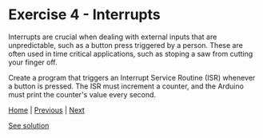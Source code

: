 # Exercise 4 - Interrupts

Interrupts are crucial when dealing with external inputs that are unpredictable, such as a button press triggered by a person. These are often used in time critical applications, such as stoping a saw from cutting your finger off.

Create a program that triggers an Interrupt Service Routine (ISR) whenever a button is pressed. The ISR must increment a counter, and the Arduino must print the counter's value every second.

[Home](./../../README.md) | [Previous](./../exercise_3/analog.md) | [Next](./../exercise6/state_machine.md)

[See solution](./solution/main.cpp)
